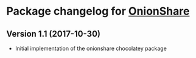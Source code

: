 # Package changelog for [OnionShare](https://chocolatey.org/packages/onionshare)

## Version 1.1 (2017-10-30)
- Initial implementation of the onionshare chocolatey package
